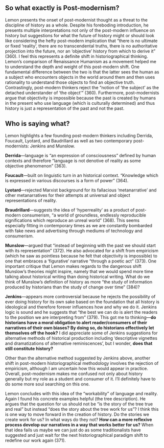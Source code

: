 ## So what exactly is Post-modernism?
Lemon presents the onset of post-modernist thought as a threat to the discipline of history as a whole. Despite his foreboding introduction, he presents multiple interpretations not only of the post-modern influence on history but suggestions for what the future of history might or should look like considering the hefty post-modern implication that “there is no ultimate or fixed ‘reality’, there are no transcendental truths, there is no authoritative projection into the future, nor an ‘objective’ history from which to derive it” (360). I feel this represents a definite shift in historiographical thinking. Lemon’s comparison of Renaissance Humanism as a movement helped me to understand the depth and weight of this post-modern shift. One fundamental difference between the two is that the latter sees the human as a subject who encounters objects in the world around them and then uses rationality to understand those objects to find an objective truth. Contrastingly, post-modern thinkers reject the “notion of ‘the subject’ as the detached understander of ‘the object’” (360). Furthermore, post-modernists argue that objectivity is impossible because the past is created by humans in the present who use language (which is culturally determined) and thus history is just a representation of the past and not the past. 
## Who is saying what?
Lemon highlights a few founding post-modern thinkers including Derrida, Foucault, Lyotard, and Baudrillard as well as two contemporary post-modernists: Jenkins and Munslow.  

**Derrida**—language is “an expression of consciousness” defined by human contexts and therefore “language is not denotive of reality as some objective phenomenon” (363).

**Foucault**—built on linguistic turn in an historical context. “Knowledge which is expressed in various discourses is a form of power” (364). 

**Lyotard**—rejected Marxist background for its fallacious ‘metanarrative’ and other metanarratives for their attempts at universal and object representations of reality. 

**Braudrillard**—suggests the idea of ‘hyperreality’ as a product of post-modern consumerism, “a world of groundless, endlessly reproducible significations which reproduce an unreal world” (368). This seems especially fitting in contemporary times as we are constantly bombarded with fake news and advertising through mediums of technology and consumerism. 

**Munslow**—argued that “instead of beginning with the past we should start with its representation” (372). He also advocated for a shift from empiricism (which he saw as pointless because he felt that objectivity is impossible) to one that embraces a ‘figurative’ narrative “through a poetic act” (373). One important critique that Lemon makes regards to the dangerous shift Munslow’s theories might inspire, namely that we would spend more time talking about historical writing than doing historical writing. What do we think of Munslow’s definition of history as more “the study of information produced by historians than the study of change over time” (384)?

**Jenkins**—appears more controversial because he rejects the possibility of ever doing history for its own sake based on the foundation that all history is ideological and therefore forever influences how and why we do it. Jenkins logic is sound and he suggests that “the best we can do is alert the readers to the position we are interpreting from” (379). This got me to thinking—**do historians have a moral obligation to alert reader/consumers of their narratives of their own biases? By doing so, do historians effectively let themselves off the hook?** I did appreciate some of Jenkins suggestions for alternative methods of historical production including ‘descriptive vignettes and dramatizations of alternative reminiscences’, but I wonder, **does that still constitute history?** 

Other than the alternative method suggested by Jenkins above, another shift in post-modern historiographical methodology involves the rejection of empiricism, although I am uncertain how this would appear in practice. Overall, post-modernism makes me confused not only about history generally but my role as a student and consumer of it. I’ll definitely have to do some more soul searching on this one. 

Lemon concludes with this idea of the “workability” of language and reality. Again I found his concrete examples helpful (the tree description). He argues that the question for us should not be “is the story of the tree true and real” but instead “does the story about the tree work for us”? I think this is one way to move forward in the creation of history. Do the stories we create work for us? In what ways do they not? **How can a more reflexive process develop our narratives in a way that works better for us?** When that idea fails us maybe we can just do as some traditionalists have suggested and just wait for the next historiographical paradigm shift to redefine our work again (371). 
 

